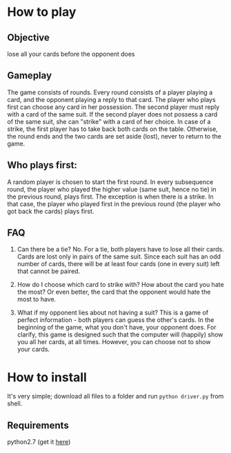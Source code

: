 # How to play

## Objective
lose all your cards before the opponent does

## Gameplay
The game consists of rounds. Every round consists of a player playing a card, and the opponent playing a reply to that card. The player who plays first can choose any card in her possession. The second player must reply with a card of the same suit. If the second player does not possess a card of the same suit, she can "strike" with a card of her choice. In case of a strike, the first player has to take back both cards on the table. Otherwise, the round ends and the two cards are set aside (lost), never to return to the game.

## Who plays first:
A random player is chosen to start the first round. In every subsequence round, the player who played the higher value (same suit, hence no tie) in the previous round, plays first. The exception is when there is a strike. In that case, the player who played first in the previous round (the player who got back the cards) plays first.

## FAQ
1. Can there be a tie?
No. For a tie, both players have to lose all their cards. Cards are lost only in pairs of the same suit. Since each suit has an odd number of cards, there will be at least four cards (one in every suit) left that cannot be paired.

2. How do I choose which card to strike with?
How about the card you hate the most? Or even better, the card that the opponent would hate the most to have.

3. What if my opponent lies about not having a suit?
This is a game of perfect information - both players can guess the other's cards. In the beginning of the game, what you don't have, your opponent does. For clarify, this game is designed such that the computer will (happily) show you all her cards, at all times. However, you can choose not to show your cards.

# How to install

It's very simple; download all files to a folder and run `python driver.py` from shell.

## Requirements
python2.7 (get it [here](https://www.python.org/download/releases/2.7/))
